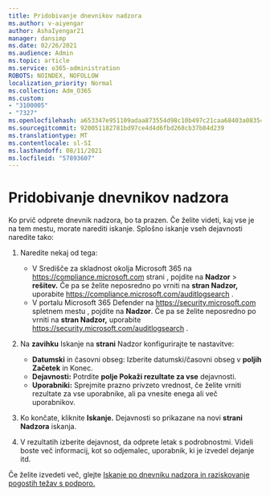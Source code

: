 ```yaml
---
title: Pridobivanje dnevnikov nadzora
ms.author: v-aiyengar
author: AshaIyengar21
manager: dansimp
ms.date: 02/26/2021
ms.audience: Admin
ms.topic: article
ms.service: o365-administration
ROBOTS: NOINDEX, NOFOLLOW
localization_priority: Normal
ms.collection: Adm_O365
ms.custom:
- "3100005"
- "7327"
ms.openlocfilehash: a653347e951109adaa873554d98c10b497c21caa68403a083543c806c310e079
ms.sourcegitcommit: 920051182781bd97ce4d4d6fbd268cb37b84d239
ms.translationtype: MT
ms.contentlocale: sl-SI
ms.lasthandoff: 08/11/2021
ms.locfileid: "57893607"
---
```

# <a name="retrieve-the-audit-logs"></a>Pridobivanje dnevnikov nadzora

Ko prvič odprete dnevnik nadzora, bo ta prazen. Če želite videti, kaj vse je na tem mestu, morate narediti iskanje. Splošno iskanje vseh dejavnosti naredite tako:

1. Naredite nekaj od tega:
   - V Središče za skladnost okolja Microsoft 365 na <https://compliance.microsoft.com> strani , pojdite na **Nadzor** \> **rešitev.** Če pa se želite neposredno po vrniti na **stran Nadzor,** uporabite <https://compliance.microsoft.com/auditlogsearch> .
   - V portalu Microsoft 365 Defender na <https://security.microsoft.com> spletnem mestu , pojdite na **Nadzor**. Če pa se želite neposredno po vrniti na **stran Nadzor,** uporabite <https://security.microsoft.com/auditlogsearch> .

2. Na **zavihku** Iskanje na **strani** Nadzor konfigurirajte te nastavitve:
   - **Datumski** in časovni obseg: Izberite datumski/časovni obseg v **poljih** **Začetek** in Konec.
   - **Dejavnosti:** Potrdite **polje Pokaži rezultate za vse** dejavnosti.
   - **Uporabniki:** Sprejmite prazno privzeto vrednost, če želite vrniti rezultate za vse uporabnike, ali pa vnesite enega ali več uporabnikov.

3. Ko končate, kliknite **Iskanje.** Dejavnosti so prikazane na novi **strani Nadzora** iskanja.

4. V rezultatih izberite dejavnost, da odprete letak s podrobnostmi. Videli boste več informacij, kot so odjemalec, uporabnik, ki je izvedel dejanje itd.

Če želite izvedeti več, glejte [Iskanje po dnevniku nadzora in raziskovanje pogostih težav s podporo.](https://docs.microsoft.com/microsoft-365/compliance/auditing-troubleshooting-scenarios)
